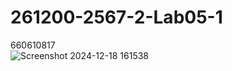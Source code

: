 # 261200-2567-2-Lab05-1 <br>
 660610817 <br>
 ![Screenshot 2024-12-18 161538](https://github.com/user-attachments/assets/7cc177f2-2684-4a85-8ac1-39ac0b5c7820)
